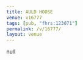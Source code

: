 ```yaml
---
title: AULD HOOSE
venue: v16777
tags: [pub, "fhrs:123071"]
permalink: /v/16777/
layout: venue
---
```

null